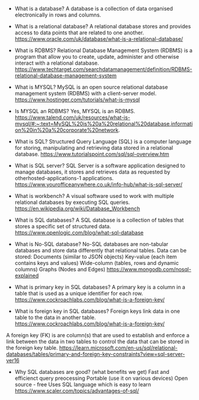 - What is a database?
A database is a collection of data organised electronically in rows and columns.

- What is a relational database?
A relational database stores and provides access to data points that are related to one another.
https://www.oracle.com/uk/database/what-is-a-relational-database/

- What is RDBMS?
Relational Database Management System (RDBMS) is a program that allow you to create, update, administer and otherwise interact with a relational database.
https://www.techtarget.com/searchdatamanagement/definition/RDBMS-relational-database-management-system

- What is MYSQL?
MySQL is an open source relational database management system (RDBMS) with a client-server model.
https://www.hostinger.com/tutorials/what-is-mysql

- Is MYSQL an RDBMS?
Yes, MYSQL is an RDBMS.
https://www.talend.com/uk/resources/what-is-mysql/#:~:text=MySQL%20is%20a%20relational%20database,information%20in%20a%20corporate%20network.

- What is SQL?
Structured Query Language (SQL) is a computer language for storing, manipulating and retrieving data stored in a relational database.
https://www.tutorialspoint.com/sql/sql-overview.htm

- What is SQL server?
SQL Server is a software application designed to manage databases, it stores and retrieves data as requested by otherhosted-applications-1 applications.
https://www.yourofficeanywhere.co.uk/info-hub/what-is-sql-server/

- What is workbench?
A visual software used to work with multiple relational databases by executing SQL queries.
https://en.wikipedia.org/wiki/Database_Workbench

- What is SQL databases?
A SQL database is a collection of tables that stores a specific set of structured data.
https://www.openlogic.com/blog/what-sql-database

- What is No-SQL database?
No-SQL databases are non-tabular databases and store data differently that relational tables.
Data can be stored:
Documents (similar to JSON objects)
Key-value (each item contains keys and values)
Wide-column (tables, rows and dynamic columns)
Graphs (Nodes and Edges)
https://www.mongodb.com/nosql-explained

- What is primary key in SQL databases?
A primary key is a column in a table that is used as a unique identifier for each row.
https://www.cockroachlabs.com/blog/what-is-a-foreign-key/

- What is foreign key in SQL databases?
Foreign keys link data in one table to the data in another table.
https://www.cockroachlabs.com/blog/what-is-a-foreign-key/

A foreign key (FK) is are column(s) that are used to establish and enforce a link between the data in two tables to control the data that can be stored in the foreign key table.
https://learn.microsoft.com/en-us/sql/relational-databases/tables/primary-and-foreign-key-constraints?view=sql-server-ver16

- Why SQL databases are good? (what benefits we get)
Fast and efficienct query preocessing
Portable (use it on various devices)
Open source - free
Uses SQL language which is easy to learn 
https://www.scaler.com/topics/advantages-of-sql/